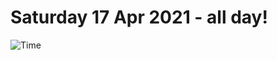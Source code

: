 # Saturday 17 Apr 2021 - all day!
![Time](https://github.com/rich-ctm/today/workflows/Time/badge.svg)
